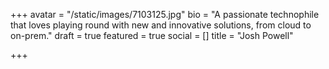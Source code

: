 +++
avatar = "/static/images/7103125.jpg"
bio = "A passionate technophile that loves playing round with new and innovative solutions, from cloud to on-prem."
draft = true
featured = true
social = []
title = "Josh Powell"

+++
